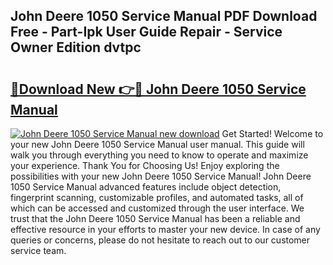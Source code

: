 ## John Deere 1050 Service Manual PDF Download Free - Part-Ipk User Guide Repair - Service Owner Edition dvtpc

# <h2><a href="http://bc26220.oget.top/?id=John+Deere+1050+Service+Manual">🔗Download New 👉🔴 John Deere 1050 Service Manual</a></h2>

[![John Deere 1050 Service Manual new download](https://i.imgur.com/5g1atiW.png)](http://bc26220.oget.top/?id=John+Deere+1050+Service+Manual)
Get Started! Welcome to your new John Deere 1050 Service Manual user manual. This guide will walk you through everything you need to know to operate and maximize your experience. Thank You for Choosing Us! Enjoy exploring the possibilities with your new John Deere 1050 Service Manual! John Deere 1050 Service Manual advanced features include object detection, fingerprint scanning, customizable profiles, and automated tasks, all of which can be accessed and customized through the user interface. We trust that the John Deere 1050 Service Manual has been a reliable and effective resource in your efforts to master your new device. In case of any queries or concerns, please do not hesitate to reach out to our customer service team.

